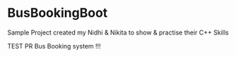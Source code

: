 # BusBookingBoot
Sample Project created my Nidhi &amp; Nikita to show &amp; practise their C++ Skills 

TEST PR 
Bus Booking system !!!
